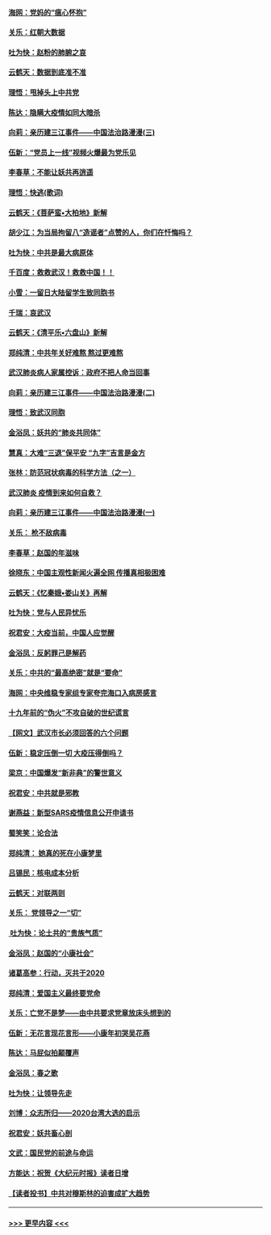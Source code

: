 #### [海网：党妈的“瘟心怀抱”](../pages/nsc993/n11840740.md?t=02041501) 
#### [关乐：红朝大数据](../pages/nsc993/n11840675.md?t=02041501) 
#### [吐为快：赵粉的肺腑之哀](../pages/nsc993/n11840618.md?t=02041501) 
#### [云鹤天：数据到底准不准](../pages/nsc993/n11840325.md?t=02041501) 
#### [理悟：甩掉头上中共党](../pages/nsc993/n11838826.md?t=02041501) 
#### [陈达：隐瞒大疫情如同大暗杀](../pages/nsc993/n11838771.md?t=02041501) 
#### [向莉：亲历建三江事件——中国法治路漫漫(三)](../pages/nsc993/n11831825.md?t=02041501) 
#### [伍新：“党员上一线”视频火爆最为党乐见](../pages/nsc993/n11838200.md?t=02041501) 
#### [李春草：不能让妖共再逍遥](../pages/nsc993/n11838102.md?t=02041501) 
#### [理悟：快逃(歌词)](../pages/nsc993/n11838083.md?t=02041501) 
#### [云鹤天：《菩萨蛮▪大柏地》新解](../pages/nsc993/n11838059.md?t=02041501) 
#### [胡少江：为当局拘留八“造谣者”点赞的人，你们在忏悔吗？](../pages/nsc993/n11836801.md?t=02041501) 
#### [吐为快：中共是最大病原体](../pages/nsc993/n11836748.md?t=02041501) 
#### [千百度：救救武汉！救救中国！！](../pages/nsc993/n11836145.md?t=02041501) 
#### [小雪：一留日大陆留学生致同胞书](../pages/nsc993/n11834624.md?t=02041501) 
#### [千瑞：哀武汉](../pages/nsc993/n11833647.md?t=02041501) 
#### [云鹤天：《清平乐▪六盘山》新解](../pages/nsc993/n11833611.md?t=02041501) 
#### [郑纯清：中共年关好难熬 熬过更难熬](../pages/nsc993/n11833489.md?t=02041501) 
#### [武汉肺炎病人家属控诉：政府不把人命当回事](../pages/nsc993/n11833205.md?t=02041501) 
#### [向莉：亲历建三江事件——中国法治路漫漫(二)](../pages/nsc993/n11829102.md?t=02041501) 
#### [理悟：致武汉同胞](../pages/nsc993/n11831522.md?t=02041501) 
#### [金浴凤：妖共的“肺炎共同体”](../pages/nsc993/n11829448.md?t=02041501) 
#### [慧真：大难“三退”保平安 “九字”吉言是金方](../pages/nsc993/n11829501.md?t=02041501) 
#### [张林：防范冠状病毒的科学方法（之一）](../pages/nsc993/n11828618.md?t=02041501) 
#### [武汉肺炎 疫情到来如何自救？](../pages/nsc993/n11827632.md?t=02041501) 
#### [向莉：亲历建三江事件——中国法治路漫漫(一)](../pages/nsc993/n11827190.md?t=02041501) 
#### [关乐： 枪不敌病毒](../pages/nsc993/n11826746.md?t=02041501) 
#### [李春草：赵国的年滋味](../pages/nsc993/n11826321.md?t=02041501) 
#### [徐晓东：中国主观性新闻火遍全网 传播真相极困难](../pages/nsc993/n11826508.md?t=02041501) 
#### [云鹤天：《忆秦娥▪娄山关》再解](../pages/nsc993/n11824682.md?t=02041501) 
#### [吐为快：党与人民异忧乐](../pages/nsc993/n11824660.md?t=02041501) 
#### [祝君安：大疫当前，中国人应觉醒](../pages/nsc993/n11821946.md?t=02041501) 
#### [金浴凤：反躬罪己是解药](../pages/nsc993/n11820280.md?t=02041501) 
#### [关乐：中共的“最高绝密”就是“要命”](../pages/nsc993/n11816946.md?t=02041501) 
#### [海网：中央维稳专家组专家夸完海口入病房感言](../pages/nsc993/n11815138.md?t=02041501) 
#### [十九年前的“伪火”不攻自破的世纪谎言](../pages/nsc993/n11813238.md?t=02041501) 
#### [【网文】武汉市长必须回答的六个问题](../pages/nsc993/n11813848.md?t=02041501) 
#### [伍新：稳定压倒一切 大疫压得倒吗？](../pages/nsc993/n11812634.md?t=02041501) 
#### [梁京：中国爆发“新非典”的警世意义](../pages/nsc993/n11812554.md?t=02041501) 
#### [祝君安：中共就是邪教](../pages/nsc993/n11812431.md?t=02041501) 
#### [谢燕益：新型SARS疫情信息公开申请书](../pages/nsc993/n11808840.md?t=02041501) 
#### [蜀笑笑：论合法](../pages/nsc993/n11808064.md?t=02041501) 
#### [郑纯清： 她真的死在小康梦里](../pages/nsc993/n11806623.md?t=02041501) 
#### [吕锡民：核电成本分析](../pages/nsc993/n11806284.md?t=02041501) 
#### [云鹤天：对联两则](../pages/nsc993/n11805957.md?t=02041501) 
#### [关乐： 党领导之一“切”](../pages/nsc993/n11804505.md?t=02041501) 
#### [ 吐为快：论土共的“贵族气质”](../pages/nsc993/n11804490.md?t=02041501) 
#### [金浴凤：赵国的“小康社会”](../pages/nsc993/n11804452.md?t=02041501) 
#### [诸葛高参：行动，灭共于2020](../pages/nsc993/n11804120.md?t=02041501) 
#### [郑纯清：爱国主义最终要党命](../pages/nsc993/n11802197.md?t=02041501) 
#### [关乐：亡党不是梦——由中共要求党章放床头想到的](../pages/nsc993/n11802156.md?t=02041501) 
#### [伍新：无花言现花言形——小康年初哭吴花燕](../pages/nsc993/n11800044.md?t=02041501) 
#### [陈达：马屁似拍颠覆声](../pages/nsc993/n11800010.md?t=02041501) 
#### [金浴凤：春之歌](../pages/nsc993/n11797687.md?t=02041501) 
#### [吐为快：让领导先走](../pages/nsc993/n11797512.md?t=02041501) 
#### [刘博：众志所归——2020台湾大选的启示](../pages/nsc993/n11796878.md?t=02041501) 
#### [祝君安：妖共畜心剖](../pages/nsc993/n11794273.md?t=02041501) 
#### [文武：国民党的前途与命运](../pages/nsc993/n11794198.md?t=02041501) 
#### [方能达：祝贺《大纪元时报》读者日增](../pages/nsc993/n11793807.md?t=02041501) 
#### [【读者投书】中共对穆斯林的迫害成扩大趋势](../pages/nsc993/n11791371.md?t=02041501) 

----
#### [ >>> 更早内容 <<< ](../indexes/nsc993-earlier.md)
